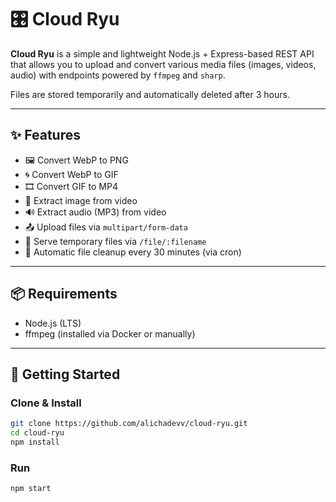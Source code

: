 # 🎛️ Cloud Ryu 

**Cloud Ryu** is a simple and lightweight Node.js + Express-based REST API that allows you to upload and convert various media files (images, videos, audio) with endpoints powered by `ffmpeg` and `sharp`. 

Files are stored temporarily and automatically deleted after 3 hours.

---

## ✨ Features

- 🖼 Convert WebP to PNG
- 🌀 Convert WebP to GIF
- 🎞 Convert GIF to MP4
- 📸 Extract image from video
- 🔊 Extract audio (MP3) from video
- 📤 Upload files via `multipart/form-data`
- 📁 Serve temporary files via `/file/:filename`
- 🧹 Automatic file cleanup every 30 minutes (via cron)

---

## 📦 Requirements

- Node.js (LTS)
- ffmpeg (installed via Docker or manually)

---

## 🚀 Getting Started

### Clone & Install

```bash
git clone https://github.com/alichadevv/cloud-ryu.git
cd cloud-ryu
npm install
```

### Run
```bash
npm start
```

